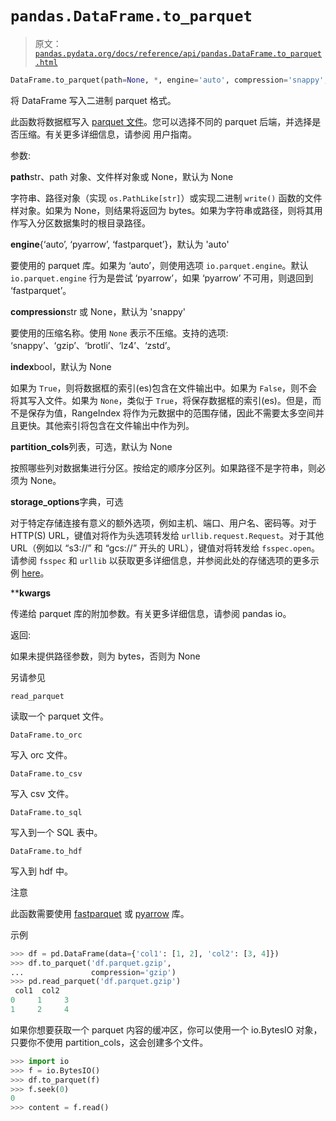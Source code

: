 # `pandas.DataFrame.to_parquet`

> 原文：[`pandas.pydata.org/docs/reference/api/pandas.DataFrame.to_parquet.html`](https://pandas.pydata.org/docs/reference/api/pandas.DataFrame.to_parquet.html)

```py
DataFrame.to_parquet(path=None, *, engine='auto', compression='snappy', index=None, partition_cols=None, storage_options=None, **kwargs)
```

将 DataFrame 写入二进制 parquet 格式。

此函数将数据框写入 [parquet 文件](https://parquet.apache.org/)。您可以选择不同的 parquet 后端，并选择是否压缩。有关更多详细信息，请参阅 用户指南。

参数:

**path**str、path 对象、文件样对象或 None，默认为 None

字符串、路径对象（实现 `os.PathLike[str]`）或实现二进制 `write()` 函数的文件样对象。如果为 None，则结果将返回为 bytes。如果为字符串或路径，则将其用作写入分区数据集时的根目录路径。

**engine**{‘auto’, ‘pyarrow’, ‘fastparquet’}，默认为 'auto'

要使用的 parquet 库。如果为 ‘auto’，则使用选项 `io.parquet.engine`。默认 `io.parquet.engine` 行为是尝试 ‘pyarrow’，如果 ‘pyarrow’ 不可用，则退回到 ‘fastparquet’。

**compression**str 或 None，默认为 'snappy'

要使用的压缩名称。使用 `None` 表示不压缩。支持的选项: ‘snappy’、‘gzip’、‘brotli’、‘lz4’、‘zstd’。

**index**bool，默认为 None

如果为 `True`，则将数据框的索引(es)包含在文件输出中。如果为 `False`，则不会将其写入文件。如果为 `None`，类似于 `True`，将保存数据框的索引(es)。但是，而不是保存为值，RangeIndex 将作为元数据中的范围存储，因此不需要太多空间并且更快。其他索引将包含在文件输出中作为列。

**partition_cols**列表，可选，默认为 None

按照哪些列对数据集进行分区。按给定的顺序分区列。如果路径不是字符串，则必须为 None。

**storage_options**字典，可选

对于特定存储连接有意义的额外选项，例如主机、端口、用户名、密码等。对于 HTTP(S) URL，键值对将作为头选项转发给 `urllib.request.Request`。对于其他 URL（例如以 “s3://” 和 “gcs://” 开头的 URL），键值对将转发给 `fsspec.open`。请参阅 `fsspec` 和 `urllib` 以获取更多详细信息，并参阅此处的存储选项的更多示例 [here](https://pandas.pydata.org/docs/user_guide/io.html?highlight=storage_options#reading-writing-remote-files)。

****kwargs**

传递给 parquet 库的附加参数。有关更多详细信息，请参阅 pandas io。

返回:

如果未提供路径参数，则为 bytes，否则为 None

另请参见

`read_parquet`

读取一个 parquet 文件。

`DataFrame.to_orc`

写入 orc 文件。

`DataFrame.to_csv`

写入 csv 文件。

`DataFrame.to_sql`

写入到一个 SQL 表中。

`DataFrame.to_hdf`

写入到 hdf 中。

注意

此函数需要使用 [fastparquet](https://pypi.org/project/fastparquet) 或 [pyarrow](https://arrow.apache.org/docs/python/) 库。

示例

```py
>>> df = pd.DataFrame(data={'col1': [1, 2], 'col2': [3, 4]})
>>> df.to_parquet('df.parquet.gzip',
...               compression='gzip')  
>>> pd.read_parquet('df.parquet.gzip')  
 col1  col2
0     1     3
1     2     4 
```

如果你想要获取一个 parquet 内容的缓冲区，你可以使用一个 io.BytesIO 对象，只要你不使用 partition_cols，这会创建多个文件。

```py
>>> import io
>>> f = io.BytesIO()
>>> df.to_parquet(f)
>>> f.seek(0)
0
>>> content = f.read() 
```
